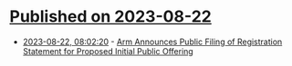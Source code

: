 # [Published on 2023-08-22](index.md)

* [2023-08-22, 08:02:20](https://lobste.rs/s/wozv66/arm_announces_public_filing) - [Arm Announces Public Filing of Registration Statement for Proposed Initial Public Offering](https://www.arm.com/company/news/2023/08/arm-announces-public-filing-of-registration-statement-for-proposed-initial-public-offering)

